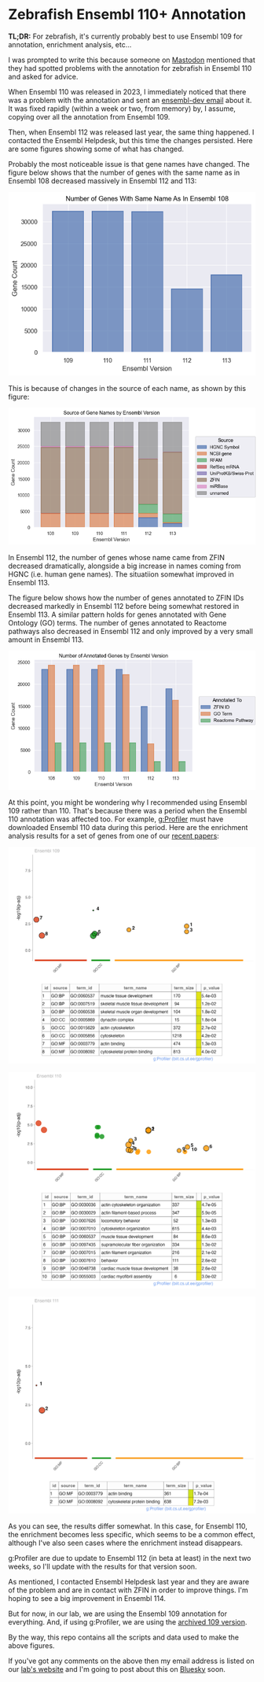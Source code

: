 # Zebrafish Ensembl 110+ Annotation

**TL;DR:** For zebrafish, it's currently probably best to use Ensembl 109 for annotation, enrichment analysis, etc...

I was prompted to write this because someone on [Mastodon](https://genomic.social/@mmarchin/113794610067417700) mentioned that they had spotted problems with the annotation for zebrafish in Ensembl 110 and asked for advice.

When Ensembl 110 was released in 2023, I immediately noticed that there was a problem with the annotation and sent an [ensembl-dev email](https://lists.ensembl.org/pipermail/dev_ensembl.org/2023-July/009031.html) about it. It was fixed rapidly (within a week or two, from memory) by, I assume, copying over all the annotation from Ensembl 109.

Then, when Ensembl 112 was released last year, the same thing happened. I contacted the Ensembl Helpdesk, but this time the changes persisted. Here are some figures showing some of what has changed.

Probably the most noticeable issue is that gene names have changed. The figure below shows that the number of genes with the same name as in Ensembl 108 decreased massively in Ensembl 112 and 113:

![Genes With Same As in Ensembl 108](same-name-summary.png)

This is because of changes in the source of each name, as shown by this figure:

![Source Of Gene Names](source-summary.png)

In Ensembl 112, the number of genes whose name came from ZFIN decreased dramatically, alongside a big increase in names coming from HGNC (i.e. human gene names). The situatiion somewhat improved in Ensembl 113.

The figure below shows how the number of genes annotated to ZFIN IDs decreased markedly in Ensembl 112 before being somewhat restored in Ensembl 113. A similar pattern holds for genes annotated with Gene Ontology (GO) terms. The number of genes annotated to Reactome pathways also decreased in Ensembl 112 and only improved by a very small amount in Ensembl 113.

![Annotation Summary Graph](annotation-summary.png)

At this point, you might be wondering why I recommended using Ensembl 109 rather than 110. That's because there was a period when the Ensembl 110 annotation was affected too. For example, [g:Profiler](https://biit.cs.ut.ee/gprofiler]) must have downloaded Ensembl 110 data during this period. Here are the enrichment analysis results for a set of genes from one of our [recent papers](https://www.buschlab.org/publications/):

![Ensembl 109 g:Profiler Enrichment](gprofiler109.png)

![Ensembl 110 g:Profiler Enrichment](gprofiler110.png)

![Ensembl 111 g:Profiler Enrichment](gprofiler111.png)

As you can see, the results differ somewhat. In this case, for Ensembl 110, the enrichment becomes less specific, which seems to be a common effect, although I've also seen cases where the enrichment instead disappears.

g:Profiler are due to update to Ensembl 112 (in beta at least) in the next two weeks, so I'll update with the results for that version soon.

As mentioned, I contacted Ensembl Helpdesk last year and they are aware of the problem and are in contact with ZFIN in order to improve things. I'm hoping to see a big improvement in Ensembl 114.

But for now, in our lab, we are using the Ensembl 109 annotation for everything. And, if using g:Profiler, we are using the [archived 109 version](https://biit.cs.ut.ee/gprofiler_archive3/e109_eg56_p17).

By the way, this repo contains all the scripts and data used to make the above figures.

If you've got any comments on the above then my email address is listed on our [lab's website](https://www.buschlab.org/team/) and I'm going to post about this on [Bluesky](https://bsky.app/profile/iansealy.com) soon.
